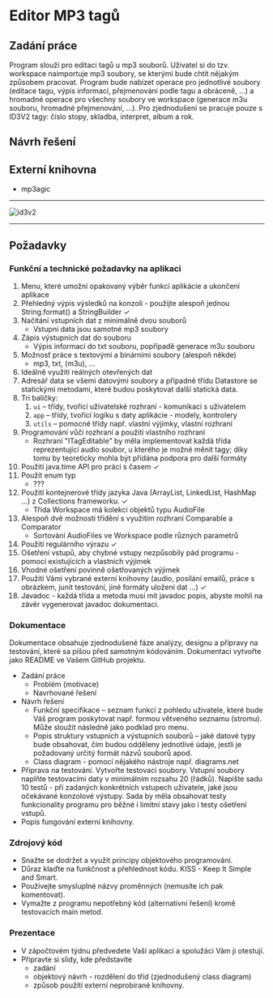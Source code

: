 # Editor MP3 tagů

## Zadání práce

Program slouží pro editaci tagů u mp3 souborů. Uživatel si do tzv. workspace naimportuje mp3 soubory, se kterými bude chtít nějakým způsobem pracovat. Program bude nabízet operace pro jednotlivé soubory (editace tagu, výpis informací, přejmenování podle tagu a obráceně, ...) a hromadné operace pro všechny soubory ve workspace (generace m3u souboru, hromadné přejmenování, ...). Pro zjednodušení se pracuje pouze s ID3V2 tagy: číslo stopy, skladba, interpret, album a rok.

## Návrh řešení

## Externí knihovna

* mp3agic

---

![id3v2](https://id3.org/Developer%20Information?action=AttachFile&do=get&target=3d-logo.gif)

---

## Požadavky

### Funkční a technické požadavky na aplikaci

1. Menu, které umožní opakovaný výběr funkcí aplikácie a ukončení aplikace
2. Přehledný výpis výsledků na konzoli - použijte alespoň jednou String.format() a StringBuilder ✓
3. Načítání vstupních dat z minimálně dvou souborů
   * Vstupní data jsou samotné mp3 soubory
4. Zápis výstupních dat do souboru
   * Výpis informací do txt souboru, popřípadě generace m3u souboru
5. Možnosť práce s textovými a binárními soubory (alespoň někde)
   * mp3, txt, (m3u), ...
6. Ideálně využití reálných otevřených dat
7. Adresář data se všemi datovými soubory a případně třídu Datastore se statickými metodami, které budou poskytovat další statická data.
8. Tri balíčky:
   1. `ui` – třídy, tvořící uživatelské rozhraní - komunikaci s uživatelem
   2. `app` – třídy, tvořící logiku s daty aplikácie - modely, kontrolery
   3. `utils` – pomocné třídy např. vlastní výjimky, vlastní rozhraní
9. Programování vůči rozhraní a použití vlastního rozhraní
   * Rozhraní "ITagEditable" by měla implementovat každá třída reprezentující audio soubor, u kterého je možné měnit tagy; díky tomu by teoreticky mohla být přidána podpora pro další formáty
10. Použití java.time API pro práci s časem ✓
11. Použít enum typ
    * ???
12. Použití kontejnerové třídy jazyka Java (ArrayList, LinkedList, HashMap ...) z Collections frameworku. ✓
    * Třída Workspace má kolekci objektů typu AudioFile
13. Alespoň dvě možnosti třídění s využitím rozhraní Comparable a Comparator
    * Sortování AudioFiles ve Workspace podle různých parametrů
14. Použití regulárního výrazu ✓
15. Ošetření vstupů, aby chybné vstupy nezpůsobily pád programu - pomocí existujících a vlastních výjimek
16. Vhodné ošetření povinně ošetřovaných výjimek
17. Použití Vámi vybrané externí knihovny (audio, posílání emailů, práce s obrázkem, junit testování, jiné formáty uložení dat ...) ✓
18. Javadoc - každá třída a metoda musí mít javadoc popis, abyste mohli na závěr vygenerovat javadoc dokumentaci.

### Dokumentace

Dokumentace obsahuje zjednodušené fáze analýzy, designu a přípravy na testování, které sa píšou před samotným kódováním. Dokumentaci vytvořte jako README ve Vašem GitHub projektu.

* Zadání práce
  * Problém (motivace)
  * Navrhované řešení
* Návrh řešení
  * Funkční specifikace – seznam funkcí z pohledu uživatele, které bude Váš program poskytovat např. formou větveného seznamu (stromu). Může sloužit následně jako podklad pro menu.
  * Popis struktury vstupních a výstupních souborů – jaké datové typy bude obsahovat, čím budou odděleny jednotlivé údaje, jestli je požadovaný určitý formát názvů souborů apod.
  * Class diagram - pomocí nějakého nástroje např. diagrams.net
* Příprava na testování. Vytvořte testovací soubory. Vstupní soubory naplňte testovacími daty v minimálním rozsahu 20 (řádků). Napište sadu 10 testů - při zadaných konkrétních vstupech uživatele, jaké jsou očekávané konzolové výstupy. Sada by měla obsahovat testy funkcionality programu pro běžné i limitní stavy jako i testy ošetření vstupů.
* Popis fungování externí knihovny.

### Zdrojový kód

* Snažte se dodržet a využít principy objektového programování.
* Důraz klaďte na funkčnost a přehlednost kódu. KISS - Keep It Simple and Smart.
* Používejte smysluplné názvy proměnných (nemusíte ich pak komentovat).
* Vymažte z programu nepotřebný kód (alternativní řešení) kromě testovacích main metod.

### Prezentace

* V zápočtovém týdnu předvedete Vaší aplikaci a spolužáci Vám ji otestují.  
* Připravte si slidy, kde představíte
  * zadání
  * objektový návrh - rozdělení do tříd (zjednodušený class diagram)
  * způsob použití externí neprobírané  knihovny.
